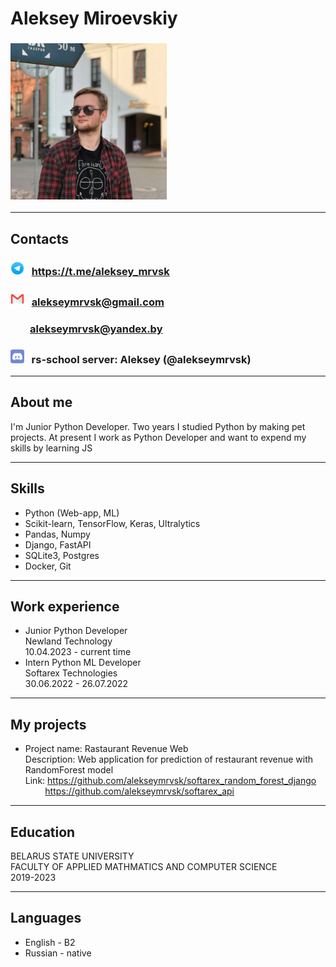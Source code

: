 # Aleksey Miroevskiy
### <img src="blob/me.jpg" alt="drawing" style="width:250px"/>
---
## Contacts

### <img src="blob/telegram_icon.png" alt="drawing" style="width:22px"/> &nbsp; https://t.me/aleksey_mrvsk
### <img src="blob/mail_icon.png" alt="drawing" style="width:22px"/> &nbsp; alekseymrvsk@gmail.com
### &nbsp; &nbsp; &nbsp; &nbsp; alekseymrvsk@yandex.by
### <img src="blob/discord_icon.png" alt="drawing" style="width:22px"/> &nbsp; rs-school server: Aleksey (@alekseymrvsk)
---

## About me

I'm Junior Python Developer. Two years I studied Python by making pet projects. At present I work as Python Developer and want to expend my skills by learning JS

---

## Skills

- Python (Web-app, ML)
- Scikit-learn, TensorFlow, Keras, Ultralytics
- Pandas, Numpy
- Django, FastAPI
- SQLite3, Postgres
- Docker, Git

---
## Work experience

- Junior Python Developer  
Newland Technology  
10.04.2023 - current time
- Intern Python ML Developer  
Softarex Technologies  
30.06.2022 - 26.07.2022

---

## My projects
- Project name: Rastaurant Revenue Web  
Description: Web application for prediction of restaurant revenue with RandomForest model   
Link: https://github.com/alekseymrvsk/softarex_random_forest_django  
&nbsp; &nbsp; &nbsp; &nbsp; https://github.com/alekseymrvsk/softarex_api

---

## Education
BELARUS STATE UNIVERSITY  
FACULTY OF APPLIED MATHMATICS AND COMPUTER SCIENCE  
2019-2023

---

## Languages

- English - B2
- Russian - native